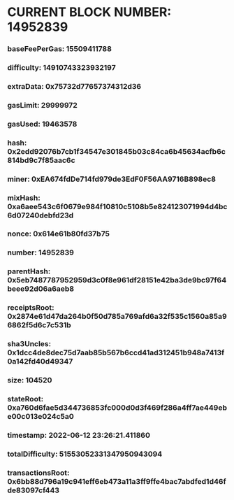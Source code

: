 # CURRENT BLOCK NUMBER: 14952839

### baseFeePerGas: 15509411788
### difficulty: 14910743323932197
### extraData: 0x75732d77657374312d36
### gasLimit: 29999972
### gasUsed: 19463578
### hash: 0x2edd92076b7cb1f34547e301845b03c84ca6b45634acfb6c814bd9c7f85aac6c
### miner: 0xEA674fdDe714fd979de3EdF0F56AA9716B898ec8
### mixHash: 0xa6aee543c6f0679e984f10810c5108b5e824123071994d4bc6d07240debfd23d
### nonce: 0x614e61b80fd37b75
### number: 14952839
### parentHash: 0x5eb7487787952959d3c0f8e961df28151e42ba3de9bc97f64beee92d06a6aeb8
### receiptsRoot: 0x2874e61d47da264b0f50d785a769afd6a32f535c1560a85a96862f5d6c7c531b
### sha3Uncles: 0x1dcc4de8dec75d7aab85b567b6ccd41ad312451b948a7413f0a142fd40d49347
### size: 104520
### stateRoot: 0xa760d6fae5d344736853fc000d0d3f469f286a4ff7ae449ebe00c013e024c5a0
### timestamp: 2022-06-12 23:26:21.411860
### totalDifficulty: 51553052331347950943094
### transactionsRoot: 0x6bb88d796a19c941eff6eb473a11a3ff9ffe4bac7abdfed1d46fde83097cf443

